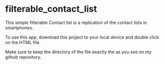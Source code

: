 # filterable_contact_list

This simple filterable Contact list is a replication of the contact lists in smartphones.

To use this app, download this project to your local device and double click on the HTML file.

Make sure to keep the directory of the file exactly the as you see on my github repository.

